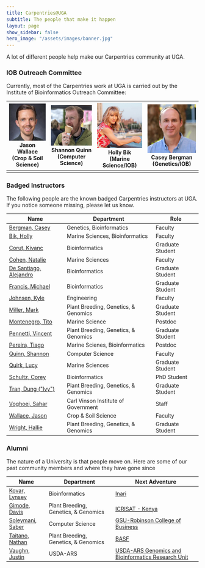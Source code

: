 ```yaml
---
title: Carpentries@UGA
subtitle: The people that make it happen
layout: page
show_sidebar: false
hero_image: "/assets/images/banner.jpg"
---
```


A lot of different people help make our Carpentries community at UGA.

### IOB Outreach Committee
Currently, most of the Carpentries work at UGA is carried out by the Institute of Bioinformatics Outreach Committee:


| <img src="assets/images/people-jason-wallace.jpg" alt="Jason Wallace" width="200"><br>Jason Wallace <br>(Crop & Soil Science) | <img src="assets/images/people-shannon-quinn.jpg" alt="Shannon Quinn" width="200"><br>Shannon Quinn <br>(Computer Science) | <img src="assets/images/people-holly-bik.jpg" alt="Holly Bik" width="200"><br>Holly Bik <br>(Marine Science/IOB) | <img src="assets/images/people-casey-bergman.jpg" alt="Casey Bergman" width="200"><br>Casey Bergman <br>(Genetics/IOB) |
|---|---|---|---|
| | | | |


### Badged Instructors

The following people are the known badged Carpentries instructors at UGA. If you notice someone missing, please let us know.

|Name|Department|Role|
|---|---|---|
|[Bergman, Casey](https://www.genetics.uga.edu/directory/people/casey-bergman)|Genetics, Bioinformatics|Faculty|
|[Bik, Holly](https://www.marsci.uga.edu/directory/people/holly-bik)|Marine Sciences, Bioinformatics|Faculty|
|[Corut, Kivanc](https://www.linkedin.com/in/kivanc-corut/)|Bioinformatics|Graduate Student|
|[Cohen, Natalie](https://www.marsci.uga.edu/directory/people/natalie-cohen)|Marine Sciences|Faculty|
|[De Santiago, Alejandro](https://www.linkedin.com/in/alejandrodesantiago/)|Bioinformatics|Graduate Student|
|[Francis, Michael](https://www.linkedin.com/in/michaelofrancis/)|Bioinformatics|Graduate Student|
|[Johnsen, Kyle](https://engineering.uga.edu/people/profile/kyle-johnsen-ph.d)|Engineering|Faculty|
|[Miller, Mark](https://www.linkedin.com/in/mark-miller-415b0ab7/)|Plant Breeding, Genetics, & Genomics|Graduate Student|
|[Montenegro, Tito](https://www.linkedin.com/in/tito-montenegro/)|Marine Science|Postdoc|
|[Pennetti, Vincent](https://www.linkedin.com/in/vincent-pennetti-77ba0b192/)|Plant Breeding, Genetics, & Genomics|Graduate Student|
|[Pereira, Tiago](https://www.marsci.uga.edu/directory/people/tiago-jose-pereira)|Marine Scienes, Bioinformatics|Postdoc|
|[Quinn, Shannon](https://www.cs.uga.edu/directory/people/shannon-quinn)|Computer Science|Faculty|
|[Quirk, Lucy](https://www.marsci.uga.edu/directory/people/lucy-quirk)|Marine Sciences|Graduate Student|
|[Schultz, Corey](https://www.linkedin.com/in/corey-schultz/)|Bioinformatics|PhD Student|
|[Tran, Dung ("Ivy")](https://www.linkedin.com/in/dungtran12/)|Plant Breeding, Genetics, & Genomics|Graduate Student|
|[Voghoei, Sahar ](https://cviog.uga.edu/about-us/faculty-staff/sahar-voghoei.html)|Carl Vinson Institute of Government|Staff|
|[Wallace, Jason](https://cropsoil.uga.edu/people/faculty/jason-wallace.html)|Crop & Soil Science|Faculty|
|[Wright, Hallie](https://www.linkedin.com/in/hallie-wright-102533a4/)|Plant Breeding, Genetics, & Genomics|Graduate Student|


### Alumni
The nature of a University is that people move on. Here are some of our past community members and where they have gone since

|Name|Department|Next Adventure|
|---|---|---|
|[Kovar, Lynsey](https://www.linkedin.com/in/lkovar/)|Bioinformatics|[Inari](https://inari.com/)|
|[Gimode, Davis](https://expertfinder.cgiar.org/display/ad-Gimode-Davis-ICRISAT)|Plant Breeding, Genetics, & Genomics|[ICRISAT - Kenya](https://www.icrisat.org/tag/kenya/)|
|[Soleymani, Saber](https://www.linkedin.com/in/sabersol/)|Computer Science|[GSU-Robinson College of Business](https://robinson.gsu.edu)|
|[Taitano, Nathan](https://www.linkedin.com/in/nathan-taitano-3720593a/)|Plant Breeding, Genetics, & Genomics|[BASF](https://www.basf.com/us/en.html)|
|[Vaughn, Justin](https://scholar.google.com/citations?user=Udhv0SkAAAAJ&hl=en&oi=ao)|USDA-ARS|[USDA-ARS Genomics and Bioinformatics Research Unit](https://www.ars.usda.gov/southeast-area/stoneville-ms/genomics-and-bioinformatics-research/)|

